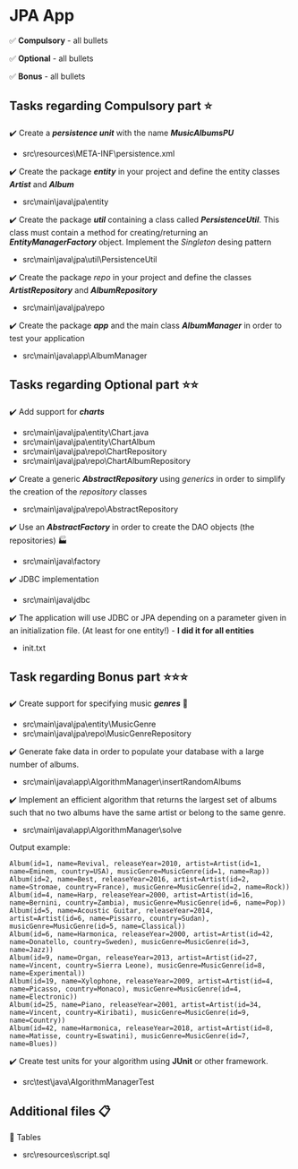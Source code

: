 

# JPA App

 :white_check_mark: **Compulsory** - all bullets
 
 :white_check_mark: **Optional** - all bullets
 
 :white_check_mark: **Bonus** - all bullets 



## Tasks regarding Compulsory part :star:

 :heavy_check_mark: Create a _**persistence unit**_ with the name ***MusicAlbumsPU***
 - src\resources\META-INF\persistence.xml
 
 :heavy_check_mark: Create the package _**entity**_ in your project and define the entity classes _**Artist**_ and _**Album**_
 - src\main\java\jpa\entity
 
 :heavy_check_mark: Create the package _**util**_ containing a class called _**PersistenceUtil**_. This class must contain a method for creating/returning an _**EntityManagerFactory**_ object. Implement the _Singleton_ desing pattern
 - src\main\java\jpa\util\PersistenceUtil
 
 :heavy_check_mark: Create the package _repo_ in your project and define the classes _**ArtistRepository**_ and _**AlbumRepository**_
 -  src\main\java\jpa\repo
 
 :heavy_check_mark: Create the package _**app**_ and the main class _**AlbumManager**_ in order to test your application
 - src\main\java\app\AlbumManager


## Tasks regarding Optional part :star::star:

:heavy_check_mark: Add support for _**charts**_
 - src\main\java\jpa\entity\Chart.java
 - src\main\java\jpa\entity\ChartAlbum
 - src\main\java\jpa\repo\ChartRepository
 - src\main\java\jpa\repo\ChartAlbumRepository
 
:heavy_check_mark: Create a generic _**AbstractRepository**_ using _generics_ in order to simplify the creation of the _repository_ classes
 - src\main\java\jpa\repo\AbstractRepository
 
:heavy_check_mark: Use an _**AbstractFactory**_ in order to create the DAO objects (the repositories) :factory:
 - src\main\java\factory
 
 
:heavy_check_mark: JDBC implementation
 - src\main\java\jdbc
 
:heavy_check_mark: The application will use JDBC or JPA depending on a parameter given in an initialization file. (At least for one entity!) - **I did it for all entities**
 - init.txt

## Task regarding Bonus part :star::star::star:

:heavy_check_mark: Create support for specifying music _**genres**_ :musical_note:
 - src\main\java\jpa\entity\MusicGenre
 - src\main\java\jpa\repo\MusicGenreRepository
 
:heavy_check_mark: Generate fake data in order to populate your database with a large number of albums.
 - src\main\java\app\AlgorithmManager\insertRandomAlbums
 
:heavy_check_mark: Implement an efficient algorithm that returns the largest set of albums such that no two albums have the same artist or belong to the same genre.
 - src\main\java\app\AlgorithmManager\solve

Output example:

    Album(id=1, name=Revival, releaseYear=2010, artist=Artist(id=1, name=Eminem, country=USA), musicGenre=MusicGenre(id=1, name=Rap))
    Album(id=2, name=Best, releaseYear=2016, artist=Artist(id=2, name=Stromae, country=France), musicGenre=MusicGenre(id=2, name=Rock))
    Album(id=4, name=Harp, releaseYear=2000, artist=Artist(id=16, name=Bernini, country=Zambia), musicGenre=MusicGenre(id=6, name=Pop))
    Album(id=5, name=Acoustic Guitar, releaseYear=2014, artist=Artist(id=6, name=Pissarro, country=Sudan), musicGenre=MusicGenre(id=5, name=Classical))
    Album(id=6, name=Harmonica, releaseYear=2000, artist=Artist(id=42, name=Donatello, country=Sweden), musicGenre=MusicGenre(id=3, name=Jazz))
    Album(id=9, name=Organ, releaseYear=2013, artist=Artist(id=27, name=Vincent, country=Sierra Leone), musicGenre=MusicGenre(id=8, name=Experimental))
    Album(id=19, name=Xylophone, releaseYear=2009, artist=Artist(id=4, name=Picasso, country=Monaco), musicGenre=MusicGenre(id=4, name=Electronic))
    Album(id=25, name=Piano, releaseYear=2001, artist=Artist(id=34, name=Vincent, country=Kiribati), musicGenre=MusicGenre(id=9, name=Country))
    Album(id=42, name=Harmonica, releaseYear=2018, artist=Artist(id=8, name=Matisse, country=Eswatini), musicGenre=MusicGenre(id=7, name=Blues))


:heavy_check_mark: Create test units for your algorithm using **JUnit** or other framework.
 - src\test\java\AlgorithmManagerTest

## Additional files :clipboard:

:link: Tables
 - src\resources\script.sql
